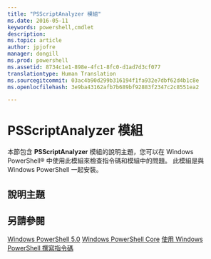```yaml
---
title: "PSScriptAnalyzer 模組"
ms.date: 2016-05-11
keywords: powershell,cmdlet
description: 
ms.topic: article
author: jpjofre
manager: dongill
ms.prod: powershell
ms.assetid: 8734c1e1-898e-4fc1-8fc0-d1ad7d3cf077
translationtype: Human Translation
ms.sourcegitcommit: 03ac4b90d299b316194f1fa932e7dbf62d4b1c8e
ms.openlocfilehash: 3e9ba43162afb7b689bf92883f2347c2c8551ea2

---
```


# PSScriptAnalyzer 模組
本節包含 **PSScriptAnalyzer** 模組的說明主題，您可以在 Windows PowerShell® 中使用此模組來檢查指令碼和模組中的問題。 此模組是與 Windows PowerShell 一起安裝。

## 說明主題

## 另請參閱
[Windows PowerShell 5.0](Windows-PowerShell-5.0.md)
[Windows PowerShell Core](https://technet.microsoft.com/en-us/library/4b75f1e4-f327-48f3-92ab-bf5435094d41)
[使用 Windows PowerShell 撰寫指令碼](../../getting-started/fundamental/Scripting-with-Windows-PowerShell.md)




<!--HONumber=Aug16_HO3-->


